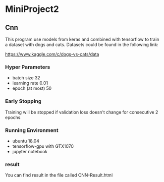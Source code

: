 # MiniProject2
## Cnn
This program use models from keras and combined with tensorflow to train a dataset with dogs and cats. Datasets could be found in the following link:

https://www.kaggle.com/c/dogs-vs-cats/data

### Hyper Parameters
- batch size 32
- learning rate 0.01
- epoch (at most) 50

### Early Stopping
Training will be stopped if validation loss doesn't change for consecutive 2 epochs 

### Running Environment
- ubuntu 18.04
- tensorflow-gpu with GTX1070
- jupyter notebook

### result
You can find result in the file called CNN-Result.html
